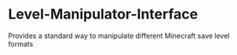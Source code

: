 # Level-Manipulator-Interface
Provides a standard way to manipulate different Minecraft save level formats
